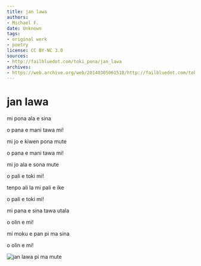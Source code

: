 ```yaml
---
title: jan lawa
authors:
- Michael F.
date: Unknown
tags:
- original work
- poetry
license: CC BY-NC 3.0
sources:
- http://failbluedot.com/toki_pona/jan_lawa
archives:
- https://web.archive.org/web/20140305061518/http://failbluedot.com/toki_pona/jan_lawa
---
```


# jan lawa

mi pona ala e sina

o pana e mani tawa mi!

mi jo e kiwen pona mute

o pana e mani tawa mi!

mi jo ala e sona mute

o pali e toki mi!

tenpo ali la mi pali e ike

o pali e toki mi!

mi pana e sina tawa utala

o olin e mi!

mi moku e pan pi ma sina

o olin e mi!

![jan lawa pi ma mute](https://web.archive.org/web/20160407012851im_/http://failbluedot.com/images/dictators.jpg)